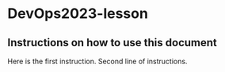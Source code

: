 # DevOps2023-lesson
## Instructions on how to use this document
Here is the first instruction.
Second line of instructions.
